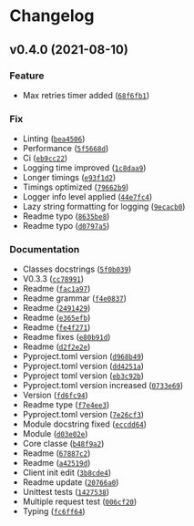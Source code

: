 # Changelog

<!--next-version-placeholder-->

## v0.4.0 (2021-08-10)
### Feature
* Max retries timer added ([`68f6fb1`](https://github.com/anatolio-deb/anyd/commit/68f6fb1354ed2f18a4cf40e344425bd36243e29a))

### Fix
* Linting ([`bea4506`](https://github.com/anatolio-deb/anyd/commit/bea4506648b0807d42b49125971f04d41565f18f))
* Performance ([`5f5668d`](https://github.com/anatolio-deb/anyd/commit/5f5668d657821fdf8602a5848d0fdcf02c8a3f7d))
* Ci ([`eb9cc22`](https://github.com/anatolio-deb/anyd/commit/eb9cc22c8d59daaffe073abd44ac1214e6ecb9fa))
* Logging time improved ([`1c8daa9`](https://github.com/anatolio-deb/anyd/commit/1c8daa94e88529be31b9599d9b8c7089f3897124))
* Longer timings ([`e93f1d2`](https://github.com/anatolio-deb/anyd/commit/e93f1d2859bf1f5d779234ba7447016cdff39ed3))
* Timings optimized ([`79662b9`](https://github.com/anatolio-deb/anyd/commit/79662b93d94bb858bc0bff01421fdffff40f3083))
* Logger info level applied ([`44e7fc4`](https://github.com/anatolio-deb/anyd/commit/44e7fc4da3126a6be1275d9e36a8b076628c2d33))
* Lazy string formatting for logging ([`9ecacb0`](https://github.com/anatolio-deb/anyd/commit/9ecacb0ea83c3c728b368516e3e218a8c51f6bae))
* Readme typo ([`8635be8`](https://github.com/anatolio-deb/anyd/commit/8635be81f482c17f82172db9a8828a68066fa03d))
* Readme typo ([`d0797a5`](https://github.com/anatolio-deb/anyd/commit/d0797a5d5ff94edf26b72c18bbfce2b00cd6acbb))

### Documentation
* Classes docstrings ([`5f0b039`](https://github.com/anatolio-deb/anyd/commit/5f0b039ba75db66fa3739a743d001c22a7797431))
* V0.3.3 ([`cc78991`](https://github.com/anatolio-deb/anyd/commit/cc78991d5fa10a60b0d3d7abfec08cb8f92b3305))
* Readme ([`fac1a97`](https://github.com/anatolio-deb/anyd/commit/fac1a972bb408e3b5da36b087b74cccad531cdd7))
* Readme grammar ([`f4e0837`](https://github.com/anatolio-deb/anyd/commit/f4e08376b6b5f1d29ae54986cd18073b7f3db6ff))
* Readme ([`2491429`](https://github.com/anatolio-deb/anyd/commit/249142939537d6677077450797f21b171dba54df))
* Readme ([`e365efb`](https://github.com/anatolio-deb/anyd/commit/e365efba78240d5c8403aa4841ddab8f7222949f))
* Readme ([`fe4f271`](https://github.com/anatolio-deb/anyd/commit/fe4f27133dcff0b6f52cfa8a2553db9ab4217a11))
* Readme fixes ([`e80b91d`](https://github.com/anatolio-deb/anyd/commit/e80b91de2cff79a494e38cd4c55cc4899e8bd290))
* Readme ([`d2f2e2e`](https://github.com/anatolio-deb/anyd/commit/d2f2e2e309a29dc6888014ca32579a0adf3359ce))
* Pyproject.toml version ([`d968b49`](https://github.com/anatolio-deb/anyd/commit/d968b497c406d6f417558824c62b2bd862285919))
* Pyproject.toml version ([`dd4251a`](https://github.com/anatolio-deb/anyd/commit/dd4251a376a0735feed365175eb7943adbd5bde9))
* Pyproject toml version ([`eb3c92b`](https://github.com/anatolio-deb/anyd/commit/eb3c92b326c6cb5b38d8cbded9fbe841edda306f))
* Pyproject.toml version increased ([`0733e69`](https://github.com/anatolio-deb/anyd/commit/0733e697186264972b6a8629241fa96d3625d1d8))
* Version ([`fd6fc94`](https://github.com/anatolio-deb/anyd/commit/fd6fc9448a0778415c3e51a30d13122fa1392152))
* Readme type ([`f7e4ee3`](https://github.com/anatolio-deb/anyd/commit/f7e4ee33277c6c3b9bd913085cf5cb752d6fad01))
* Pyproject.toml version ([`7e26cf3`](https://github.com/anatolio-deb/anyd/commit/7e26cf3cbbd6144c388351d8d2b2cb6f2a6a488d))
* Module docstring fixed ([`eccdd64`](https://github.com/anatolio-deb/anyd/commit/eccdd64ac3c689808f25f0bd5fc8eff7a0b3a718))
* Module ([`d03e02e`](https://github.com/anatolio-deb/anyd/commit/d03e02e837facb9eba5c46194c74db80d5315fb8))
* Core classe ([`b48f9a2`](https://github.com/anatolio-deb/anyd/commit/b48f9a22b4490e5bb838b13facdd188bc00bde81))
* Readme ([`67887c2`](https://github.com/anatolio-deb/anyd/commit/67887c2b4daf9f82f724e239a1cd4b65cc758cb3))
* Readme ([`a42519d`](https://github.com/anatolio-deb/anyd/commit/a42519d7acd4433ac27e59c9c24e890f0ace149e))
* Client init edit ([`3b8cde4`](https://github.com/anatolio-deb/anyd/commit/3b8cde41e922c22eed4a6f6ecda5107051427c74))
* Readme update ([`20766a0`](https://github.com/anatolio-deb/anyd/commit/20766a0dc4789077947dab1136de7eed5b93af74))
* Unittest tests ([`1427538`](https://github.com/anatolio-deb/anyd/commit/14275387c52bc28c767a331c4525449134bc66bc))
* Multiple request test ([`006cf20`](https://github.com/anatolio-deb/anyd/commit/006cf2076b5a9b2bfa9ac16de8c693aba52db8b2))
* Typing ([`fc6ff64`](https://github.com/anatolio-deb/anyd/commit/fc6ff649a2d07516e7d8e3c87091cf2d70d2da76))
